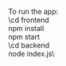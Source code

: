 To run the app: \
<open cmd>
\cd frontend\
npm install\
npm start\
<open another terminal> 
\cd backend\
node index.js\
